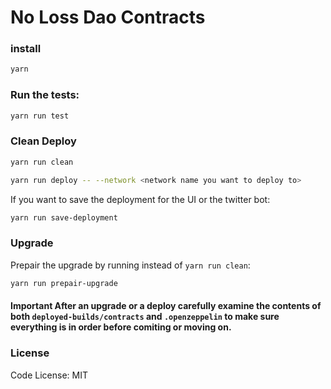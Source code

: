 # No Loss Dao Contracts

### install

```bash
yarn
```

### Run the tests:

```bash
yarn run test
```

### Clean Deploy

```bash
yarn run clean
```

```bash
yarn run deploy -- --network <network name you want to deploy to>
```

If you want to save the deployment for the UI or the twitter bot:

```bash
yarn run save-deployment
```

### Upgrade

Prepair the upgrade by running instead of `yarn run clean`:

```bash
yarn run prepair-upgrade
```

#### Important After an upgrade or a deploy carefully examine the contents of both `deployed-builds/contracts` and `.openzeppelin` to make sure everything is in order before comiting or moving on.

### License

Code License:
MIT
